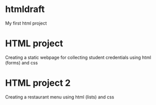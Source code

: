 # htmldraft
My first html project 

# HTML project

Creating a static webpage for collecting student credentials  using html (forms)  and css

# HTML project 2

Creating a restaurant menu using html (lists) and css
